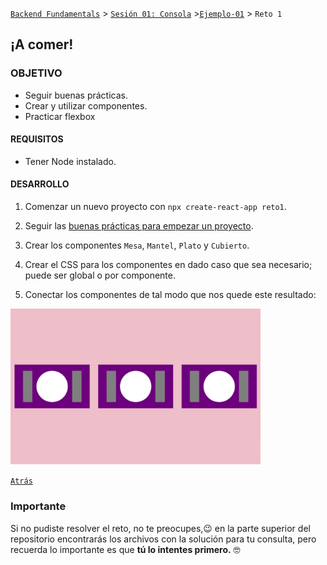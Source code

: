 [`Backend Fundamentals`](../../README.md) > [`Sesión 01: Consola`](../Readme.md) >[`Ejemplo-01`](../Ejemplo-01) > `Reto 1`

## ¡A comer!

### OBJETIVO 
- Seguir buenas prácticas.
- Crear y utilizar componentes.
- Practicar flexbox

#### REQUISITOS 
- Tener Node instalado.

#### DESARROLLO

1. Comenzar un nuevo proyecto con `npx create-react-app reto1`.

2. Seguir las [buenas prácticas para empezar un proyecto](../../BuenasPracticas/EmpezandoProyectos/Readme.md).

3. Crear los componentes `Mesa`, `Mantel`, `Plato` y `Cubierto`.

4. Crear el CSS para los componentes en dado caso que sea necesario; puede ser global o por componente.

5. Conectar los componentes de tal modo que nos quede este resultado:
<img src="./public/resultado.png" width="400">


[`Atrás`](../Ejemplo-01)

### Importante

Si no pudiste resolver el reto, no te preocupes,😉 en la parte superior del repositorio encontrarás los archivos con la solución para tu consulta, pero recuerda lo importante es que **tú lo intentes primero.** 🤓
